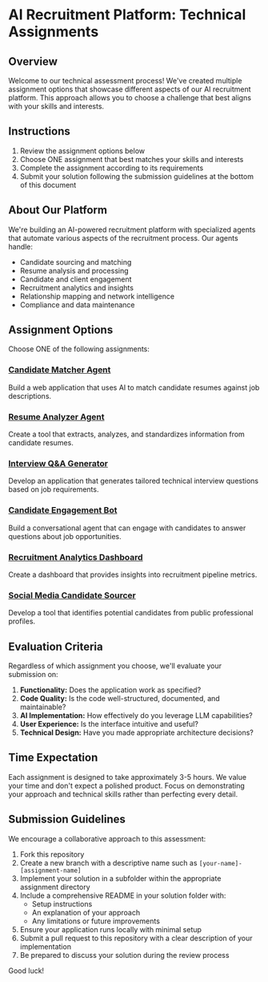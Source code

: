 # AI Recruitment Platform: Technical Assignments

## Overview

Welcome to our technical assessment process! We've created multiple assignment options that showcase different aspects of our AI recruitment platform. This approach allows you to choose a challenge that best aligns with your skills and interests.

## Instructions

1. Review the assignment options below
2. Choose ONE assignment that best matches your skills and interests
3. Complete the assignment according to its requirements
4. Submit your solution following the submission guidelines at the bottom of this document

## About Our Platform

We're building an AI-powered recruitment platform with specialized agents that automate various aspects of the recruitment process. Our agents handle:

- Candidate sourcing and matching
- Resume analysis and processing
- Candidate and client engagement
- Recruitment analytics and insights
- Relationship mapping and network intelligence
- Compliance and data maintenance

## Assignment Options

Choose ONE of the following assignments:

### [Candidate Matcher Agent](./assignments/candidate-matcher/README.md)
Build a web application that uses AI to match candidate resumes against job descriptions.

### [Resume Analyzer Agent](./assignments/resume-analyzer/README.md)
Create a tool that extracts, analyzes, and standardizes information from candidate resumes.

### [Interview Q&A Generator](./assignments/interview-generator/README.md)
Develop an application that generates tailored technical interview questions based on job requirements.

### [Candidate Engagement Bot](./assignments/engagement-bot/README.md)
Build a conversational agent that can engage with candidates to answer questions about job opportunities.

### [Recruitment Analytics Dashboard](./assignments/analytics-dashboard/README.md)
Create a dashboard that provides insights into recruitment pipeline metrics.

### [Social Media Candidate Sourcer](./assignments/candidate-sourcer/README.md)
Develop a tool that identifies potential candidates from public professional profiles.

## Evaluation Criteria

Regardless of which assignment you choose, we'll evaluate your submission on:

1. **Functionality:** Does the application work as specified?
2. **Code Quality:** Is the code well-structured, documented, and maintainable?
3. **AI Implementation:** How effectively do you leverage LLM capabilities?
4. **User Experience:** Is the interface intuitive and useful?
5. **Technical Design:** Have you made appropriate architecture decisions?

## Time Expectation

Each assignment is designed to take approximately 3-5 hours. We value your time and don't expect a polished product. Focus on demonstrating your approach and technical skills rather than perfecting every detail.

## Submission Guidelines

We encourage a collaborative approach to this assessment:

1. Fork this repository
2. Create a new branch with a descriptive name such as `[your-name]-[assignment-name]`
3. Implement your solution in a subfolder within the appropriate assignment directory
4. Include a comprehensive README in your solution folder with:
   - Setup instructions
   - An explanation of your approach
   - Any limitations or future improvements
5. Ensure your application runs locally with minimal setup
6. Submit a pull request to this repository with a clear description of your implementation
7. Be prepared to discuss your solution during the review process


Good luck!
